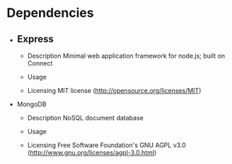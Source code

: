 # Dependencies

* ## Express
	* Description
		Minimal web application framework for node.js; built on Connect
	* Usage
		
	* Licensing
		MIT license (http://opensource.org/licenses/MIT)
* MongoDB
	* Description
		NoSQL document database
	* Usage

	* Licensing
		Free Software Foundation's GNU AGPL v3.0 (http://www.gnu.org/licenses/agpl-3.0.html)
